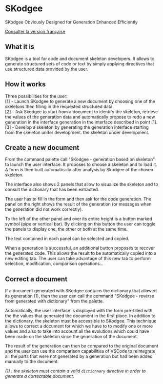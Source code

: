 # SKodgee 
SKodgee Obviously Designed for Generation Enhanced Efficiently

[Consulter la version française](https://github.com/SkodgeeTeam/skodgee/blob/main/README.fr.md)

## What it is

SKodgee is a tool for code and document skeleton developers.
It allows to generate structured sets of code or text by simply
applying directives that use structured data provided by the user.

## How it works

Three possibilities for the user:  
[1] - Launch SKodgee to generate a new document by choosing one of the skeletons
 then filling in the requested structured data.  
[2] - Ask Skodgee to start from a document to identify the skeleton,
retrieve the values of the generation data and automatically propose to redo a new generation in the interface
generation in the interface described in point [1].  
[3] - Develop a skeleton by generating the generation interface starting from the skeleton under development.
the skeleton under development.

## Create a new document

From the command palette call "SKodgee - generation based on skeleton" to launch the user 
interface. It proposes to choose a skeleton and to load it.
A form is then built automatically after analysis by Skodgee of the chosen skeleton.

The interface also shows 2 panels that allow to visualize the skeleton and 
to consult the dictionary that has been extracted.

The user has to fill in the form and then ask for the code generation.
The panel on the right shows the result of the generation (or messages 
when the generation did not work correctly).

To the left of the other panel and over its entire height is a button marked
symbol (pipe or vertical bar). By clicking on this button the user can
toggle the panels to display one, the other or both at the same time.

The text contained in each panel can be selected and copied.

When a generation is successful, an additional button proposes to recover the generated code.
This allows the result to be automatically copied into a new editing tab. The user can
take advantage of this new tab to perform selection, modification, comparison operations...

## Correct a document

If a document generated with SKodgee contains the dictionary that allowed its generation (1), then
the user can call the command "SKodgee - reverse from generated with dictionary" from the
palette. 

Automatically, the user interface is displayed with the form pre-filled with the
the values that generated the document in the first place. In addition to the dictionary, the skeleton must
be accessible to SKodgee. This technique allows to correct a document for which we have to
to modify one or more values and also to take into account all the evolutions which
could have been made on the skeleton since the generation of the document. 

The result of the 
generation can then be compared to the original document and the user can use the comparison
capabilities of VSCode to reintegrate all the parts that were not generated by a generation
but had been added manually to the document.

 _(1) : the skeleton must contain a valid `dictionnary` directive in order to generate a correctable document_.